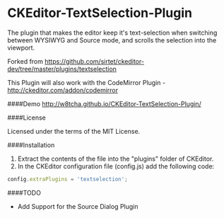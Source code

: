 CKEditor-TextSelection-Plugin
=============================

The plugin that makes the editor keep it's text-selection when switching between WYSIWYG and Source mode, and scrolls the selection into the viewport.

Forked from https://github.com/sirtet/ckeditor-dev/tree/master/plugins/textselection

This Plugin will also work with the CodeMirror Plugin - http://ckeditor.com/addon/codemirror

####Demo
http://w8tcha.github.io/CKEditor-TextSelection-Plugin/

####License

Licensed under the terms of the MIT License.

####Installation

 1. Extract the contents of the file into the "plugins" folder of CKEditor.
 2. In the CKEditor configuration file (config.js) add the following code:

````js
config.extraPlugins = 'textselection';
````

####TODO

* Add Support for the Source Dialog Plugin

